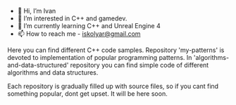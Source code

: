 - 👋 Hi, I’m Ivan
- 👀 I’m interested in C++ and gamedev.
- 🌱 I’m currently learning C++ and Unreal Engine 4
- 📫 How to reach me - iskolyar@gmail.com

Here you can find different C++ code samples.
Repository 'my-patterns' is devoted to implementation of popular programming patterns.
In 'algorithms-and-data-structured' repository you can find simple code of different algorithms and data structures.

Each repository is gradually filled up with source files, so if you cant find something popular, dont get upset. It will be here soon.

<!---
ivan-mitrich/ivan-mitrich is a ✨ special ✨ repository because its `README.md` (this file) appears on your GitHub profile.
You can click the Preview link to take a look at your changes.
--->
